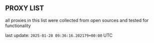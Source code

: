## PROXY LIST

all proxies in this list were collected from open sources and tested for functionality

last update: `2025-01-28 09:36:16.202179+00:00` UTC